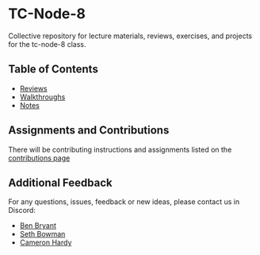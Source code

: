 # TC-Node-8

Collective repository for lecture materials, reviews, exercises, and projects for the tc-node-8 class.

## Table of Contents

- [Reviews](reviews/README.md)
- [Walkthroughs](walkthroughs/README.md)
- [Notes](notes/README.md)

## Assignments and Contributions

There will be contributing instructions and assignments listed on the [contributions page](CONTRIBUTING.md)

## Additional Feedback

For any questions, issues, feedback or new ideas, please contact us in Discord:

- [Ben Bryant](https://github.com/Bryantellius)
- [Seth Bowman](https://github.com/SethBowman)
- [Cameron Hardy](https://github.com/CameronHardy9)
